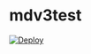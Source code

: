 # mdv3test
[![Deploy](https://www.herokucdn.com/deploy/button.svg)](https://heroku.com/deploy?template=https://github.com/XeonTester/mfv3test/)
